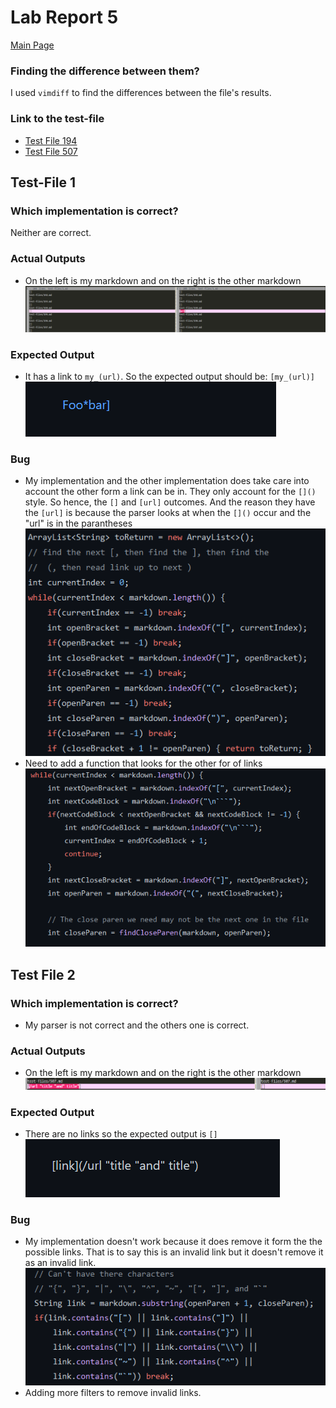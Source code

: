 # Lab Report 5
[Main Page](https://hsflores7.github.io/cse15l-lab-reports/index.html)

### Finding the difference between them?
I used `vimdiff` to find the differences between the file's results. 

### Link to the test-file
* [Test File 194](https://github.com/nidhidhamnani/markdown-parser/edit/main/test-files/194.md)
* [Test File 507](https://github.com/nidhidhamnani/markdown-parser/edit/main/test-files/507.md)

## Test-File 1
### Which implementation is correct?
Neither are correct. 

### Actual Outputs
* On the left is my markdown and on the right is the other markdown
![194](report5-snips/vimdiff_194.png)

### Expected Output
* It has a link to `my_(url)`. So the expected output should be: `[my_(url)]`
![195](report5-snips/194md.png)

### Bug
* My implementation and the other implementation does take care into account the 
other form a link can be in. They only account for the `[]()` style. So hence,
the `[]` and `[url]` outcomes. And the reason they have the `[url]` is because 
the parser looks at when the `[]()` occur and the "url" is in the parantheses
![my fix](report5-snips/my-markdown_first-fix.png)
* Need to add a function that looks for the other for of links
![my fix](report5-snips/other-markdown_firsr-fix.png)



## Test File 2
### Which implementation is correct?
* My parser is not correct and the others one is correct.

### Actual Outputs
* On the left is my markdown and on the right is the other markdown
![507](report5-snips/vimdiff_507.png)

### Expected Output
* There are no links so the expected output is `[]`
![507](report5-snips/507md.png)

### Bug
* My implementation doesn't work because it does remove it form the the possible
links. That is to say this is an invalid link but it doesn't remove it as an 
invalid link.
![second fix](report5-snips/my-markdown_second-fix.png)
* Adding more filters to remove invalid links.
